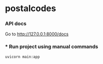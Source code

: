 # postalcodes

### API docs

Go to <a href="http://127.0.0.1:8000/docs" class="external-link" target="_blank"> http://127.0.0.1:8000/docs </a>
 
### * Run project using manual commands
```
uvicorn main:app
```